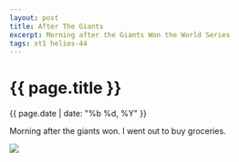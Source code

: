 ```yaml
---
layout: post
title: After The Giants
excerpt: Morning after the Giants Won the World Series
tags: xt1 helios-44
---
```


{{ page.title }}
================
<div class="pdate"> {{ page.date | date: "%b %d, %Y" }} </div>


Morning after the giants won. I went out to buy groceries. 


<div style="max-width:1200px;margin:0;padding:0;">
<div id="demo4" class="flex-images">

<div class="item" data-w="533" data-h="800">
	<div class="img"><img src="{{ site.url }}/images/blank.gif" data-src="{{ site.url }}/images/photos/giants1/DSCF4481.jpg"></div>
</div>

</div>
</div>

<script>
$('#demo4').flexImages({ rowHeight:800 , truncate: 0});
</script>


